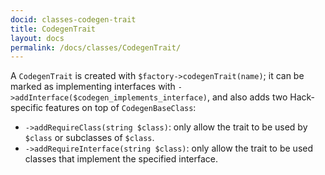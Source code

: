 ```yaml
---
docid: classes-codegen-trait
title: CodegenTrait
layout: docs
permalink: /docs/classes/CodegenTrait/
---
```


A `CodegenTrait` is created with `$factory->codegenTrait(name)`; it can
be marked as implementing interfaces with
`->addInterface($codegen_implements_interface)`, and also adds two Hack-specific
features on top of `CodegenBaseClass`:

 - `->addRequireClass(string $class)`: only allow the trait to be used by `$class`
   or subclasses of `$class`.
 - `->addRequireInterface(string $class)`: only allow the trait to be used classes
   that implement the specified interface.

